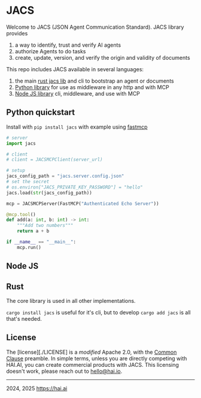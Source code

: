 # JACS 

Welcome to JACS (JSON Agent Communication Standard). JACS library provides

  1. a way to identify, trust and verify AI agents
  2. authorize Agents to do tasks
  3. create, update, version, and verify the origin and validity of documents

This repo includes JACS available in several languages:
 
  1. the main [rust jacs lib](./jacs/) and cli to bootstrap an agent or documents 
  2. [Python library](./jacspy/) for use as middleware in any http and with MCP
  3. [Node JS library](./jacsnpm) cli, middleware, and use with MCP

## Python quickstart

Install with `pip install jacs` with example using [fastmcp](https://github.com/jlowin/fastmcp) 

```python
# server
import jacs

# client
# client = JACSMCPClient(server_url)

# setup
jacs_config_path = "jacs.server.config.json"
# set the secret
# os.environ["JACS_PRIVATE_KEY_PASSWORD"] = "hello"   
jacs.load(str(jacs_config_path))

mcp = JACSMCPServer(FastMCP("Authenticated Echo Server"))

@mcp.tool()
def add(a: int, b: int) -> int:
    """Add two numbers"""
    return a + b

if __name__ == "__main__":
    mcp.run()

```

## Node JS



## Rust

The core library is used in all other implementations. 

`cargo install jacs` is useful for it's cli, but to develop `cargo add jacs` is all that's needed. 



## License

The [license][./LICENSE] is a *modified* Apache 2.0, with the [Common Clause](https://commonsclause.com/) preamble. 
In simple terms, unless you are directly competing with HAI.AI, you can create commercial products with JACS.
This licensing doesn't work, please reach out to hello@hai.io. 
 
------
2024, 2025 https://hai.ai
